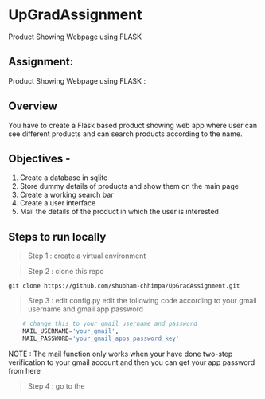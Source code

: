 # UpGradAssignment
Product Showing Webpage using FLASK

## Assignment:
Product Showing Webpage using FLASK :

## Overview
You have to create a Flask based product showing web app where user can see different products and can search products according to the name.

## Objectives -
1. Create a database in sqlite
2. Store dummy details of products and show them on the main page
3. Create a working search bar
4. Create a user interface
5. Mail the details of the product in which the user is interested

## Steps to run locally

> Step 1 : create a virtual environment

> Step 2 : clone this repo
```
git clone https://github.com/shubham-chhimpa/UpGradAssignment.git
```
> Step 3 : edit config.py
 edit the following code according to your gmail username and gmail app password 

```python
    # change this to your gmail username and password
    MAIL_USERNAME='your_gmail',
    MAIL_PASSWORD='your_gmail_apps_password_key'
```

NOTE : The mail function only works when your have done two-step verification to your gmail account and then you can get your app password from here

> Step 4 : go to the 



